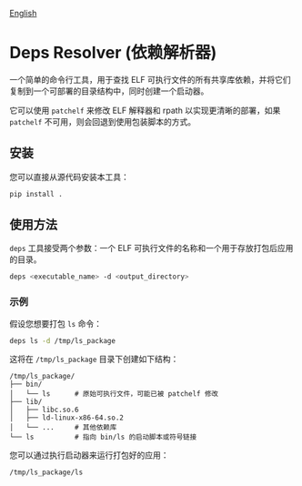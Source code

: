 [English](./README.md)

# Deps Resolver (依赖解析器)

一个简单的命令行工具，用于查找 ELF 可执行文件的所有共享库依赖，并将它们复制到一个可部署的目录结构中，同时创建一个启动器。

它可以使用 `patchelf` 来修改 ELF 解释器和 rpath 以实现更清晰的部署，如果 `patchelf` 不可用，则会回退到使用包装脚本的方式。

## 安装

您可以直接从源代码安装本工具：

```bash
pip install .
```

## 使用方法

`deps` 工具接受两个参数：一个 ELF 可执行文件的名称和一个用于存放打包后应用的目录。

```bash
deps <executable_name> -d <output_directory>
```

### 示例

假设您想要打包 `ls` 命令：

```bash
deps ls -d /tmp/ls_package
```

这将在 `/tmp/ls_package` 目录下创建如下结构：

```
/tmp/ls_package/
├── bin/
│   └── ls      # 原始可执行文件，可能已被 patchelf 修改
├── lib/
│   ├── libc.so.6
│   ├── ld-linux-x86-64.so.2
│   └── ...     # 其他依赖库
└── ls          # 指向 bin/ls 的启动脚本或符号链接
```

您可以通过执行启动器来运行打包好的应用：

```bash
/tmp/ls_package/ls
```
